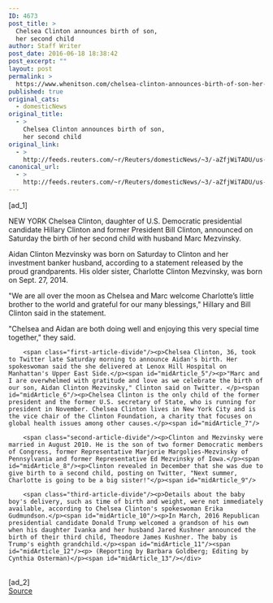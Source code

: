 ```yaml
---
ID: 4673
post_title: >
  Chelsea Clinton announces birth of son,
  her second child
author: Staff Writer
post_date: 2016-06-18 18:38:42
post_excerpt: ""
layout: post
permalink: >
  https://www.whenitson.com/chelsea-clinton-announces-birth-of-son-her-second-child/
published: true
original_cats:
  - domesticNews
original_title:
  - >
    Chelsea Clinton announces birth of son,
    her second child
original_link:
  - >
    http://feeds.reuters.com/~r/Reuters/domesticNews/~3/-aZfjWiTADU/us-people-chelseaclinton-idUSKCN0Z40LX
canonical_url:
  - >
    http://feeds.reuters.com/~r/Reuters/domesticNews/~3/-aZfjWiTADU/us-people-chelseaclinton-idUSKCN0Z40LX
---
```

 [ad_1]
<br><div id="articleText">
<span id="midArticle_start"/>

<span id="midArticle_0"/><span class="focusParagraph" readability="6"><p><span class="articleLocation">NEW YORK</span> Chelsea Clinton, daughter of U.S. Democratic presidential candidate Hillary Clinton and former President Bill Clinton,  announced on Saturday the birth of her second child with husband Marc Mezvinsky.</p></span><span id="midArticle_1"/><p>Aidan Clinton Mezvinsky was born on Saturday to Clinton and her investment banker husband, according to a statement released by the proud grandparents. His older sister, Charlotte Clinton Mezvinsky, was born on Sept. 27, 2014.</p><span id="midArticle_2"/><p>"We are all over the moon as Chelsea and Marc welcome Charlotte’s little brother to the world and grateful for our many blessings," Hillary and Bill Clinton said in the statement.</p><span id="midArticle_3"/><p>"Chelsea and Aidan are both doing well and enjoying this very special time together," they said.</p><span id="midArticle_4"/>
        
        <span class="first-article-divide"/><p>Chelsea Clinton, 36, took to Twitter late Saturday morning to announce Aidan's birth. Her spokeswoman said the she delivered at Lenox Hill Hospital on Manhattan's Upper East Side.</p><span id="midArticle_5"/><p>"Marc and I are overwhelmed with gratitude and love as we celebrate the birth of our son, Aidan Clinton Mezvinsky," Clinton said on Twitter. </p><span id="midArticle_6"/><p>Chelsea Clinton is the only child of the former president and the former U.S. secretary of State, who is running for president in November. Chelsea Clinton lives in New York City and is the vice chair of the Clinton Foundation, a charity that focuses on global health issues among other causes.</p><span id="midArticle_7"/>
        
        <span class="second-article-divide"/><p>Clinton and Mezvinsky were married in August 2010. He is the son of two former Democratic members of Congress, former Representative Marjorie Margolies-Mezvinsky of Pennsylvania and former Representative Ed Mezvinsky of Iowa.</p><span id="midArticle_8"/><p>Clinton revealed in December that she was due to give birth to a second child, posting on Twitter, "Next summer, Charlotte is going to be a big sister!"</p><span id="midArticle_9"/>
        
        <span class="third-article-divide"/><p>Details about the baby boy's delivery, such as time of birth and weight, were not immediately available, according to Chelsea Clinton's spokeswoman Erika Gudmundson.</p><span id="midArticle_10"/><p>In March, 2016 Republican presidential candidate Donald Trump welcomed a grandson of his own when his daughter Ivanka and her husband Jared Kushner announced the birth of their third child, Theodore James Kushner. The baby is Trump's eighth grandchild.</p><span id="midArticle_11"/><span id="midArticle_12"/><p> (Reporting by Barbara Goldberg; Editing by Cynthia Osterman)</p><span id="midArticle_13"/></div>
<br>[ad_2]
<br><a href="http://feeds.reuters.com/~r/Reuters/domesticNews/~3/-aZfjWiTADU/us-people-chelseaclinton-idUSKCN0Z40LX">Source </a>